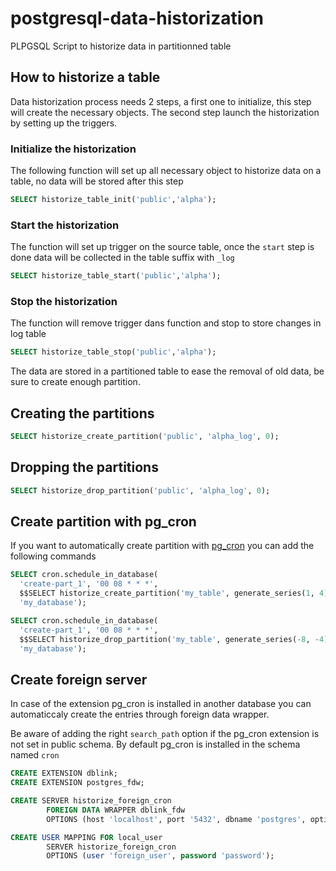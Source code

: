 # postgresql-data-historization
PLPGSQL Script to historize data in partitionned table


## How to historize a table

Data historization process needs 2 steps, a first one to initialize, this
step will create the necessary objects. The second step launch the
historization by setting up the triggers.

### Initialize the historization

The following function will set up all necessary object to historize
data on a table, no data will be stored after this step

```sql
SELECT historize_table_init('public','alpha');
```

### Start the historization

The function will set up trigger on the source table, once the `start` step is done data will be collected in the table suffix with `_log`

```sql
SELECT historize_table_start('public','alpha');
```

### Stop the historization

The function will remove trigger dans function and stop to store changes in log table

```sql
SELECT historize_table_stop('public','alpha');
```


The data are stored in a partitioned table to ease the removal of old
data, be sure to create enough partition.

## Creating the partitions

```sql
SELECT historize_create_partition('public', 'alpha_log', 0);
```

## Dropping the partitions

```sql
SELECT historize_drop_partition('public', 'alpha_log', 0);
```

## Create partition with pg_cron

If you want to automatically create partition with [pg_cron](https://github.com/citusdata/pg_cron) you can add
the following commands


```sql
SELECT cron.schedule_in_database(
  'create-part_1', '00 08 * * *',
  $$SELECT historize_create_partition('my_table', generate_series(1, 4) )$$,
  'my_database');

SELECT cron.schedule_in_database(
  'create-part_1', '00 08 * * *',
  $$SELECT historize_drop_partition('my_table', generate_series(-8, -4) )$$,
  'my_database');
```

## Create foreign server

In case of the extension pg_cron is installed in another database you
can automaticcaly create the entries through foreign data wrapper.

Be aware of adding the right `search_path` option if the pg_cron extension is not set in public schema. By default pg_cron is installed in the schema named `cron`

```sql
CREATE EXTENSION dblink;
CREATE EXTENSION postgres_fdw;

CREATE SERVER historize_foreign_cron
        FOREIGN DATA WRAPPER dblink_fdw
        OPTIONS (host 'localhost', port '5432', dbname 'postgres', options '-csearch_path=cron');

CREATE USER MAPPING FOR local_user
        SERVER historize_foreign_cron
        OPTIONS (user 'foreign_user', password 'password');
```